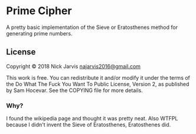 # Prime Cipher
A pretty basic implementation of the Sieve or Eratosthenes method for generating prime numbers.

## License
Copyright © 2018 Nick Jarvis <najarvis2016@gmail.com>

This work is free. You can redistribute it and/or modify it under the terms of the Do What The Fuck You Want To Public License, Version 2, as published by Sam Hocevar. See the COPYING file for more details.

### Why?
I found the wikipedia page and thought it was pretty neat. Also WTFPL because I didn't invent the Sieve of Eratosthenes, Eratosthenes did.

